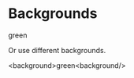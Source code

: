 # Backgrounds

<background>green<background/> 

Or use different backgrounds.

&lt;background&gt;green&lt;background/&gt;